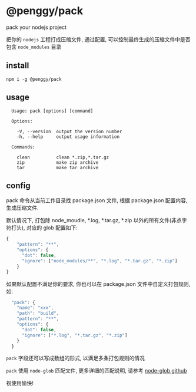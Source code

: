 # @penggy/pack

pack your nodejs project

把你的 `nodejs` 工程打成压缩文件, 通过配置, 可以控制最终生成的压缩文件中是否包含 `node_modules` 目录

## install

```shell
npm i -g @penggy/pack
```

## usage

```shell
  Usage: pack [options] [command]

  Options:

    -V, --version  output the version number
    -h, --help     output usage information

  Commands:

    clean          clean *.zip,*.tar.gz
    zip            make zip archive
    tar            make tar archive

```

## config

pack 命令从当前工作目录找 package.json 文件, 根据 package.json 配置内容, 生成压缩文件.

默认情况下, 打包除 node_moudle, *.log, *.tar.gz, *.zip 以外的所有文件(非点字符打头), 对应的 glob 配置如下:

```js
{
    "pattern": "**",
    "options": {
      "dot": false,
      "ignore": ["node_modules/**", "*.log", "*.tar.gz", "*.zip"]
    }    
}
```

如果默认配置不满足你的要求, 你也可以在 package.json 文件中自定义打包规则, 如:

```js
  "pack": {
    "name": "xxx",
    "path": "build",
    "pattern": "**",
    "options": {
      "dot": false,
      "ignore": ["*.log", "*.tar.gz", "*.zip"]
    }
  }
```

`pack` 字段还可以写成数组的形式, 以满足多条打包规则的情况

`pack` 使用 `node-glob` 匹配文件, 更多详细的匹配说明, 请参考 [node-glob github](https://github.com/isaacs/node-glob)

祝使用愉快!

